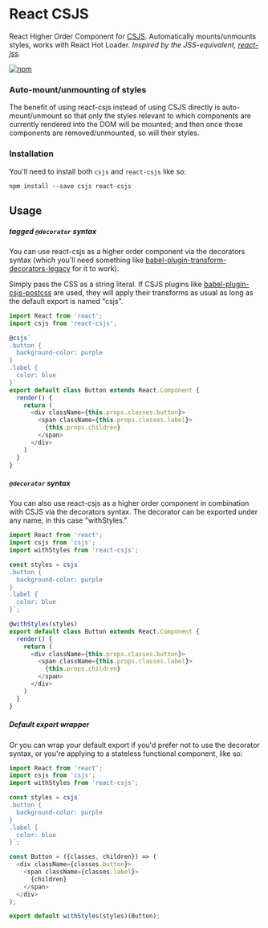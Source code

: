 # React CSJS

React Higher Order Component for [CSJS](https://github.com/rtsao/csjs). Automatically mounts/unmounts styles, works with React Hot Loader. _Inspired by the JSS-equivalent, [react-jss](https://github.com/jsstyles/react-jss)._

[![npm](https://img.shields.io/npm/v/react-csjs.svg)](https://www.npmjs.com/package/react-csjs)

### Auto-mount/unmounting of styles

The benefit of using react-csjs instead of using CSJS directly is auto-mount/unmount so that only the styles relevant to which components are currently rendered into the DOM will be mounted; and then once those components are removed/unmounted, so will their styles.

### Installation

You'll need to install both `csjs` and `react-csjs` like so:

```
npm install --save csjs react-csjs
```

## Usage

##### tagged `@decorator` syntax

You can use react-csjs as a higher order component via the decorators syntax (which you'll need something like [babel-plugin-transform-decorators-legacy](https://github.com/loganfsmyth/babel-plugin-transform-decorators-legacy) for it to work).

Simply pass the CSS as a string literal. If CSJS plugins like [babel-plugin-csjs-postcss](https://github.com/rtsao/babel-plugin-csjs-postcss) are used, they will apply their transforms as usual as long as the default export is named "csjs".

```js
import React from 'react';
import csjs from 'react-csjs';

@csjs`
.button {
  background-color: purple
}
.label {
  color: blue
}`
export default class Button extends React.Component {
  render() {
    return (
      <div className={this.props.classes.button}>
        <span className={this.props.classes.label}>
          {this.props.children}
        </span>
      </div>
    )
  }
}
```

##### `@decorator` syntax

You can also use react-csjs as a higher order component in combination with CSJS via the decorators syntax. The decorator can be exported under any name, in this case "withStyles."

```js
import React from 'react';
import csjs from 'csjs';
import withStyles from 'react-csjs';

const styles = csjs`
.button {
  background-color: purple
}
.label {
  color: blue
}`;

@withStyles(styles)
export default class Button extends React.Component {
  render() {
    return (
      <div className={this.props.classes.button}>
        <span className={this.props.classes.label}>
          {this.props.children}
        </span>
      </div>
    )
  }
}
```

##### Default export wrapper

_Or_ you can wrap your default export if you'd prefer not to use the decorator syntax, or you're applying to a stateless functional component, like so:

```js
import React from 'react';
import csjs from 'csjs';
import withStyles from 'react-csjs';

const styles = csjs`
.button {
  background-color: purple
}
.label {
  color: blue
}`;

const Button = ({classes, children}) => (
  <div className={classes.button}>
    <span className={classes.label}>
      {children}
    </span>
  </div>
);

export default withStyles(styles)(Button);
```
